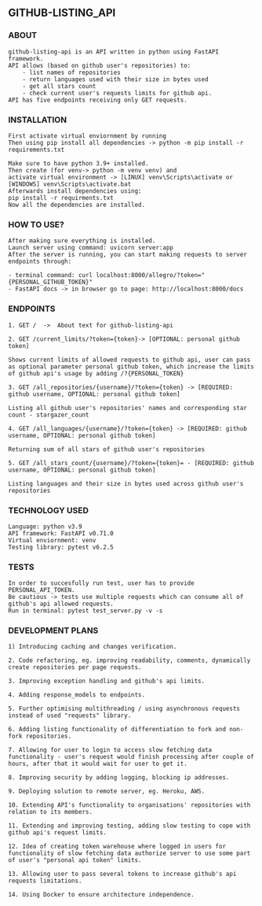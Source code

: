 ## GITHUB-LISTING_API

### ABOUT

```
github-listing-api is an API written in python using FastAPI framework.
API allows (based on github user's repositories) to:
    - list names of repositories
    - return languages used with their size in bytes used
    - get all stars count
    - check current user's requests limits for github api.
API has five endpoints receiving only GET requests.
```

### INSTALLATION

```
First activate virtual enviornment by running
Then using pip install all dependencies -> python -m pip install -r requirements.txt

Make sure to have python 3.9+ installed.
Then create (for venv-> python -m venv venv) and
activate virtual environment -> [LINUX] venv\Scripts\activate or [WINDOWS] venv\Scripts\activate.bat
Afterwards install dependencies using:
pip install -r requirments.txt
Now all the dependencies are installed.
```

### HOW TO USE?

```
After making sure everything is installed.
Launch server using command: uvicorn server:app
After the server is running, you can start making requests to server endpoints through:

- terminal command: curl localhost:8000/allegro/?token="{PERSONAL_GITHUB_TOKEN}"
- FastAPI docs -> in browser go to page: http://localhost:8000/docs
```

### ENDPOINTS

    1. GET /  ->  About text for github-listing-api

>

    2. GET /current_limits/?token={token}-> [OPTIONAL: personal github token]

    Shows current limits of allowed requests to github api, user can pass as optional parameter personal github token, which increase the limits of github api's usage by adding /?{PERSONAL_TOKEN}

>

    3. GET /all_repositories/{username}/?token={token} -> [REQUIRED: github username, OPTIONAL: personal github token]

    Listing all github user's repositories' names and corresponding star count - stargazer_count

>

    4. GET /all_languages/{username}/?token={token} -> [REQUIRED: github username, OPTIONAL: personal github token]

    Returning sum of all stars of github user's repositories

>

    5. GET /all_stars_count/{username}/?token={token}= - [REQUIRED: github username, OPTIONAL: personal github token]

    Listing languages and their size in bytes used across github user's repositories

### TECHNOLOGY USED

```
Language: python v3.9
API framework: FastAPI v0.71.0
Virtual enviornment: venv
Testing library: pytest v6.2.5
```

### TESTS

```
In order to succesfully run test, user has to provide PERSONAL_API_TOKEN.
Be cautious -> tests use multiple requests which can consume all of github's api allowed requests.
Run in terminal: pytest test_server.py -v -s
```

### DEVELOPMENT PLANS

    1) Introducing caching and changes verification.

>

    2. Code refactoring, eg. improving readability, comments, dynamically create repositories per page requests.

>

    3. Improving exception handling and github's api limits.

>

    4. Adding response_models to endpoints.

>

    5. Further optimising multithreading / using asynchronous requests instead of used "requests" library.

>

    6. Adding listing functionality of differentiation to fork and non-fork repositories.

>

    7. Allowing for user to login to access slow fetching data functionality - user's request would finish processing after couple of hours, after that it would wait for user to get it.

>

    8. Improving security by adding logging, blocking ip addresses.

>

    9. Deploying solution to remote server, eg. Heroku, AWS.

>

    10. Extending API's functionality to organisations' repositories with relation to its members.

>

    11. Extending and improving testing, adding slow testing to cope with github api's request limits.

>

    12. Idea of creating token warehouse where logged in users for functionality of slow fetching data authorize server to use some part of user's "personal api token" limits.

>

    13. Allowing user to pass several tokens to increase github's api requests limitations.

>

    14. Using Docker to ensure architecture independence.
